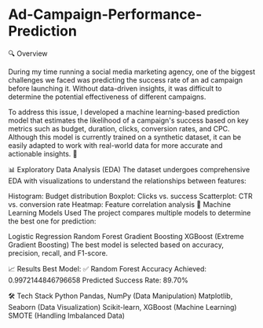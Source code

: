 # Ad-Campaign-Performance-Prediction

🔍 Overview

During my time running a social media marketing agency, one of the biggest challenges we faced was predicting the success rate of an ad campaign before launching it. Without data-driven insights, it was difficult to determine the potential effectiveness of different campaigns.

To address this issue, I developed a machine learning-based prediction model that estimates the likelihood of a campaign's success based on key metrics such as budget, duration, clicks, conversion rates, and CPC. Although this model is currently trained on a synthetic dataset, it can be easily adapted to work with real-world data for more accurate and actionable insights. 🚀


📊 Exploratory Data Analysis (EDA)
The dataset undergoes comprehensive EDA with visualizations to understand the relationships between features:

Histogram: Budget distribution
Boxplot: Clicks vs. success
Scatterplot: CTR vs. conversion rate
Heatmap: Feature correlation analysis
🤖 Machine Learning Models Used
The project compares multiple models to determine the best one for prediction:

Logistic Regression
Random Forest
Gradient Boosting
XGBoost (Extreme Gradient Boosting)
The best model is selected based on accuracy, precision, recall, and F1-score.

📈 Results
Best Model: ✅ Random Forest
Accuracy Achieved: 0.9972144846796658
Predicted Success Rate: 89.70%

🛠️ Tech Stack
Python
Pandas, NumPy (Data Manipulation)
Matplotlib, Seaborn (Data Visualization)
Scikit-learn, XGBoost (Machine Learning)
SMOTE (Handling Imbalanced Data)
